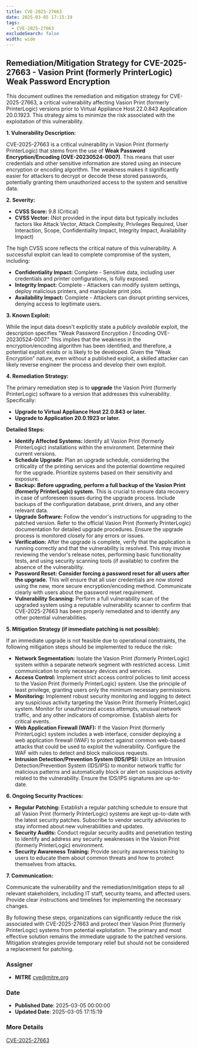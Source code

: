 ```yaml
---
title: CVE-2025-27663
date: 2025-03-05 17:15:19
tags:
  - CVE-2025-27663
excludeSearch: false
width: wide
---
```


## Remediation/Mitigation Strategy for CVE-2025-27663 - Vasion Print (formerly PrinterLogic) Weak Password Encryption

This document outlines the remediation and mitigation strategy for CVE-2025-27663, a critical vulnerability affecting Vasion Print (formerly PrinterLogic) versions prior to Virtual Appliance Host 22.0.843 Application 20.0.1923.  This strategy aims to minimize the risk associated with the exploitation of this vulnerability.

**1. Vulnerability Description:**

CVE-2025-27663 is a critical vulnerability in Vasion Print (formerly PrinterLogic) that stems from the use of **Weak Password Encryption/Encoding (OVE-20230524-0007)**.  This means that user credentials and other sensitive information are stored using an insecure encryption or encoding algorithm.  The weakness makes it significantly easier for attackers to decrypt or decode these stored passwords, potentially granting them unauthorized access to the system and sensitive data.

**2. Severity:**

*   **CVSS Score:** 9.8 (Critical)
*   **CVSS Vector:** (Not provided in the input data but typically includes factors like Attack Vector, Attack Complexity, Privileges Required, User Interaction, Scope, Confidentiality Impact, Integrity Impact, Availability Impact)

The high CVSS score reflects the critical nature of this vulnerability.  A successful exploit can lead to complete compromise of the system, including:

*   **Confidentiality Impact:** Complete - Sensitive data, including user credentials and printer configurations, is fully exposed.
*   **Integrity Impact:** Complete - Attackers can modify system settings, deploy malicious printers, and manipulate print jobs.
*   **Availability Impact:** Complete - Attackers can disrupt printing services, denying access to legitimate users.

**3. Known Exploit:**

While the input data doesn't explicitly state a *publicly available* exploit, the description specifies "Weak Password Encryption / Encoding OVE-20230524-0007." This implies that the weakness in the encryption/encoding algorithm has been identified, and therefore, a potential exploit exists or is likely to be developed.  Given the "Weak Encryption" nature, even without a published exploit, a skilled attacker can likely reverse engineer the process and develop their own exploit.

**4. Remediation Strategy:**

The primary remediation step is to **upgrade** the Vasion Print (formerly PrinterLogic) software to a version that addresses this vulnerability.  Specifically:

*   **Upgrade to Virtual Appliance Host 22.0.843 or later.**
*   **Upgrade to Application 20.0.1923 or later.**

**Detailed Steps:**

*   **Identify Affected Systems:**  Identify all Vasion Print (formerly PrinterLogic) installations within the environment.  Determine their current versions.
*   **Schedule Upgrade:** Plan an upgrade schedule, considering the criticality of the printing services and the potential downtime required for the upgrade.  Prioritize systems based on their sensitivity and exposure.
*   **Backup:** **Before upgrading, perform a full backup of the Vasion Print (formerly PrinterLogic) system.**  This is crucial to ensure data recovery in case of unforeseen issues during the upgrade process.  Include backups of the configuration database, print drivers, and any other relevant data.
*   **Upgrade Software:** Follow the vendor's instructions for upgrading to the patched version.  Refer to the official Vasion Print (formerly PrinterLogic) documentation for detailed upgrade procedures.  Ensure the upgrade process is monitored closely for any errors or issues.
*   **Verification:**  After the upgrade is complete, verify that the application is running correctly and that the vulnerability is resolved.  This may involve reviewing the vendor's release notes, performing basic functionality tests, and using security scanning tools (if available) to confirm the absence of the vulnerability.
*   **Password Reset:** **Consider forcing a password reset for all users after the upgrade.**  This will ensure that all user credentials are now stored using the new, more secure encryption/encoding method.  Communicate clearly with users about the password reset requirement.
*   **Vulnerability Scanning:** Perform a full vulnerability scan of the upgraded system using a reputable vulnerability scanner to confirm that CVE-2025-27663 has been properly remediated and to identify any other potential vulnerabilities.

**5. Mitigation Strategy (if immediate patching is not possible):**

If an immediate upgrade is not feasible due to operational constraints, the following mitigation steps should be implemented to reduce the risk:

*   **Network Segmentation:**  Isolate the Vasion Print (formerly PrinterLogic) system within a separate network segment with restricted access.  Limit communication to only necessary devices and services.
*   **Access Control:** Implement strict access control policies to limit access to the Vasion Print (formerly PrinterLogic) system.  Use the principle of least privilege, granting users only the minimum necessary permissions.
*   **Monitoring:**  Implement robust security monitoring and logging to detect any suspicious activity targeting the Vasion Print (formerly PrinterLogic) system.  Monitor for unauthorized access attempts, unusual network traffic, and any other indicators of compromise.  Establish alerts for critical events.
*   **Web Application Firewall (WAF):** If the Vasion Print (formerly PrinterLogic) system includes a web interface, consider deploying a web application firewall (WAF) to protect against common web-based attacks that could be used to exploit the vulnerability.  Configure the WAF with rules to detect and block malicious requests.
*   **Intrusion Detection/Prevention System (IDS/IPS):**  Utilize an Intrusion Detection/Prevention System (IDS/IPS) to monitor network traffic for malicious patterns and automatically block or alert on suspicious activity related to the vulnerability.  Ensure the IDS/IPS signatures are up-to-date.

**6. Ongoing Security Practices:**

*   **Regular Patching:**  Establish a regular patching schedule to ensure that all Vasion Print (formerly PrinterLogic) systems are kept up-to-date with the latest security patches.  Subscribe to vendor security advisories to stay informed about new vulnerabilities and updates.
*   **Security Audits:**  Conduct regular security audits and penetration testing to identify and address any security weaknesses in the Vasion Print (formerly PrinterLogic) environment.
*   **Security Awareness Training:**  Provide security awareness training to users to educate them about common threats and how to protect themselves from attacks.

**7. Communication:**

Communicate the vulnerability and the remediation/mitigation steps to all relevant stakeholders, including IT staff, security teams, and affected users. Provide clear instructions and timelines for implementing the necessary changes.

By following these steps, organizations can significantly reduce the risk associated with CVE-2025-27663 and protect their Vasion Print (formerly PrinterLogic) systems from potential exploitation. The primary and most effective solution remains the immediate upgrade to the patched versions.  Mitigation strategies provide temporary relief but should not be considered a replacement for patching.

### Assigner
- **MITRE** <cve@mitre.org>

### Date
- **Published Date**: 2025-03-05 00:00:00
- **Updated Date**: 2025-03-05 17:15:19

### More Details
[CVE-2025-27663](https://www.cvedetails.com/cve/CVE-2025-27663)